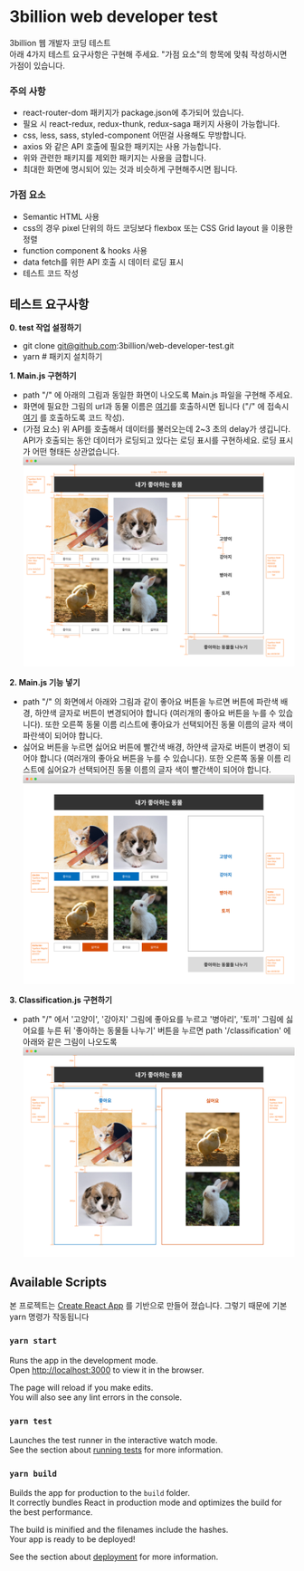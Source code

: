 # 3billion web developer test

3billion 웹 개발자 코딩 테스트 <br/>
아래 4가지 테스트 요구사항은 구현해 주세요. "가점 요소"의 항목에 맞춰 작성하시면 가점이 있습니다. 

### 주의 사항
- react-router-dom 패키지가 package.json에 추가되어 있습니다. 
- 필요 시 react-redux, redux-thunk, redux-saga 패키지 사용이 가능합니다.
- css, less, sass, styled-component 어떤걸 사용해도 무방합니다.
- axios 와 같은 API 호출에 필요한 패키지는 사용 가능합니다.
- 위와 관련한 패키지를 제외한 패키지는 사용을 금합니다.
- 최대한 화면에 명시되어 있는 것과 비슷하게 구현해주시면 됩니다.

### 가점 요소 
- Semantic HTML 사용
- css의 경우 pixel 단위의 하드 코딩보다 flexbox 또는 CSS Grid layout 을 이용한 정렬
- function component & hooks 사용
- data fetch를 위한 API 호출 시 데이터 로딩 표시
- 테스트 코드 작성

## 테스트 요구사항
<strong>0. test 작업 설정하기</strong>
  - git clone git@github.com:3billion/web-developer-test.git
  - yarn  # 패키지 설치하기
  
<strong>1. Main.js 구현하기</strong>
  - path "/" 에 아래의 그림과 동일한 화면이 나오도록 Main.js 파일을 구현해 주세요.
  - 화면에 필요한 그림의 url과 동물 이름은 [여기](https://script.google.com/macros/s/AKfycbyPyy60E8nj7nj9888cDkftRi65sbetnduLF-rnP0un3zZak6U/exec?delay=2)를 호출하시면 됩니다 ("/" 에 접속시 [여기](https://script.google.com/macros/s/AKfycbyPyy60E8nj7nj9888cDkftRi65sbetnduLF-rnP0un3zZak6U/exec?delay=2) 를 호출하도록 코드 작성). 
  - (가점 요소) 위 API를 호출해서 데이터를 불러오는데 2~3 초의 delay가 생깁니다. API가 호출되는 동안 데이터가 로딩되고 있다는 로딩 표시를 구현하세요. 로딩 표시가 어떤 형태든 상관없습니다.
  ![](./main.png)
  
<strong>2. Main.js 기능 넣기</strong>
  - path "/" 의 화면에서 아래와 그림과 같이 좋아요 버튼을 누르면 버튼에 파란색 배경, 하얀색 글자로 버튼이 변경되어야 합니다 (여러개의 좋아요 버튼을 누를 수 있습니다). 또한 오른쪽 동물 이름 리스트에 좋아요가 선택되어진 동물 이름의 글자 색이 파란색이 되어야 합니다.
  - 싫어요 버튼을 누르면 싫어요 버튼에 빨간색 배경, 하얀색 글자로 버튼이 변경이 되어야 합니다 (여러개의 좋아요 버튼을 누를 수 있습니다). 또한 오른쪽 동물 이름 리스트에 싫어요가 선택되어진 동물 이름의 글자 색이 빨간색이 되어야 합니다.
  ![](./main-func.png)

<strong>3. Classification.js 구현하기</strong>
  - path "/" 에서 '고양이', '강아지' 그림에 좋아요를 누르고 '병아리', '토끼' 그림에 싫어요를 누른 뒤 '좋아하는 동물들 나누기' 버튼을 누르면 path '/classification' 에 아래와 같은 그림이 나오도록 
  ![](./classification.png)




## Available Scripts

본 프로젝트는 [Create React App](https://github.com/facebook/create-react-app) 를 기반으로 만들어 졌습니다. 그렇기 때문에 기본 yarn 명령가 작동됩니다

### `yarn start`

Runs the app in the development mode.\
Open [http://localhost:3000](http://localhost:3000) to view it in the browser.

The page will reload if you make edits.\
You will also see any lint errors in the console.

### `yarn test`

Launches the test runner in the interactive watch mode.\
See the section about [running tests](https://facebook.github.io/create-react-app/docs/running-tests) for more information.

### `yarn build`

Builds the app for production to the `build` folder.\
It correctly bundles React in production mode and optimizes the build for the best performance.

The build is minified and the filenames include the hashes.\
Your app is ready to be deployed!

See the section about [deployment](https://facebook.github.io/create-react-app/docs/deployment) for more information.
